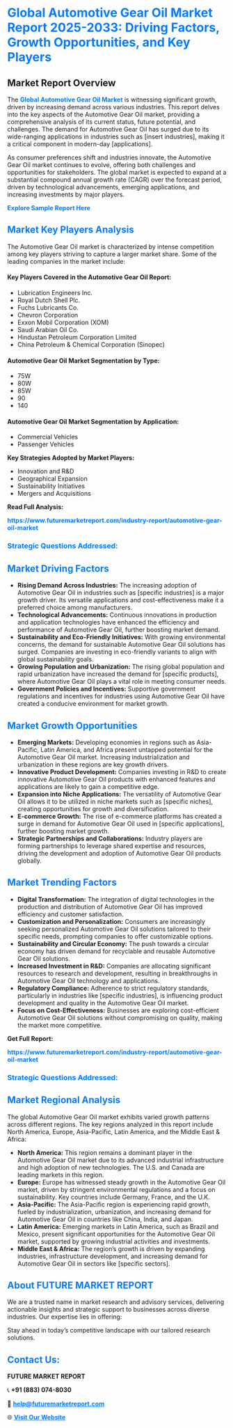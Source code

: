 <h1 style="color: #007BFF;">Global Automotive Gear Oil Market Report 2025-2033: Driving Factors, Growth Opportunities, and Key Players</h1>

<section id="overview">
<h2>Market Report Overview</h2>
<p>The <a href="https://www.futuremarketreport.com/industry-report/automotive-gear-oil-market" style="color: #007BFF; text-decoration: none;"><strong>Global Automotive Gear Oil Market</strong></a> is witnessing significant growth, driven by increasing demand across various industries. This report delves into the key aspects of the Automotive Gear Oil market, providing a comprehensive analysis of its current status, future potential, and challenges. The demand for Automotive Gear Oil has surged due to its wide-ranging applications in industries such as [insert industries], making it a critical component in modern-day [applications].</p>
<p>As consumer preferences shift and industries innovate, the Automotive Gear Oil market continues to evolve, offering both challenges and opportunities for stakeholders. The global market is expected to expand at a substantial compound annual growth rate (CAGR) over the forecast period, driven by technological advancements, emerging applications, and increasing investments by major players.</p>
</section>

<section id="overview">
<p><a href="https://www.futuremarketreport.com/request-sample/reportId=62469" style="color: #007BFF; text-decoration: none;"><strong>Explore Sample Report Here</strong></a></p>
</section>

<section id="key-players">
<h2 style="color: #007BFF;">Market Key Players Analysis</h2>
<p>The Automotive Gear Oil market is characterized by intense competition among key players striving to capture a larger market share. Some of the leading companies in the market include:</p>
<h4>Key Players Covered in the Automotive Gear Oil Report:</h4>
<ul><li>Lubrication Engineers Inc.</li><li>Royal Dutch Shell Plc.</li><li>Fuchs Lubricants Co.</li><li>Chevron Corporation</li><li>Exxon Mobil Corporation (XOM)</li><li>Saudi Arabian Oil Co.</li><li>Hindustan Petroleum Corporation Limited</li><li>China Petroleum &amp; Chemical Corporation (Sinopec)</li></ul>
<h4>Automotive Gear Oil Market Segmentation by Type:</h4>
<ul><li>75W</li><li>80W</li><li>85W</li><li>90</li><li>140</li></ul>

<h4>Automotive Gear Oil Market Segmentation by Application:</h4>
<ul><li>Commercial Vehicles</li><li>Passenger Vehicles</li></ul>
<p><strong>Key Strategies Adopted by Market Players:</strong></p>
<ul>
<li>Innovation and R&D</li>
<li>Geographical Expansion</li>
<li>Sustainability Initiatives</li>
<li>Mergers and Acquisitions</li>
</ul>
</section>

<section>
<p><strong>Read Full Analysis: </strong></p><a href="https://www.futuremarketreport.com/industry-report/automotive-gear-oil-market" style="color: #007BFF; text-decoration: none;"><strong>https://www.futuremarketreport.com/industry-report/automotive-gear-oil-market</strong></a>
<h3 style="color: #007BFF;">Strategic Questions Addressed:</h3>
</section>

<section id="driving-factors">
<h2 style="color: #007BFF;">Market Driving Factors</h2>
<ul>
<li><strong>Rising Demand Across Industries:</strong> The increasing adoption of Automotive Gear Oil in industries such as [specific industries] is a major growth driver. Its versatile applications and cost-effectiveness make it a preferred choice among manufacturers.</li>
<li><strong>Technological Advancements:</strong> Continuous innovations in production and application technologies have enhanced the efficiency and performance of Automotive Gear Oil, further boosting market demand.</li>
<li><strong>Sustainability and Eco-Friendly Initiatives:</strong> With growing environmental concerns, the demand for sustainable Automotive Gear Oil solutions has surged. Companies are investing in eco-friendly variants to align with global sustainability goals.</li>
<li><strong>Growing Population and Urbanization:</strong> The rising global population and rapid urbanization have increased the demand for [specific products], where Automotive Gear Oil plays a vital role in meeting consumer needs.</li>
<li><strong>Government Policies and Incentives:</strong> Supportive government regulations and incentives for industries using Automotive Gear Oil have created a conducive environment for market growth.</li>
</ul>
</section>

<section id="growth-opportunities">
<h2 style="color: #007BFF;">Market Growth Opportunities</h2>
<ul>
<li><strong>Emerging Markets:</strong> Developing economies in regions such as Asia-Pacific, Latin America, and Africa present untapped potential for the Automotive Gear Oil market. Increasing industrialization and urbanization in these regions are key growth drivers.</li>
<li><strong>Innovative Product Development:</strong> Companies investing in R&D to create innovative Automotive Gear Oil products with enhanced features and applications are likely to gain a competitive edge.</li>
<li><strong>Expansion into Niche Applications:</strong> The versatility of Automotive Gear Oil allows it to be utilized in niche markets such as [specific niches], creating opportunities for growth and diversification.</li>
<li><strong>E-commerce Growth:</strong> The rise of e-commerce platforms has created a surge in demand for Automotive Gear Oil used in [specific applications], further boosting market growth.</li>
<li><strong>Strategic Partnerships and Collaborations:</strong> Industry players are forming partnerships to leverage shared expertise and resources, driving the development and adoption of Automotive Gear Oil products globally.</li>
</ul>
</section>

<section id="trending-factors">
<h2 style="color: #007BFF;">Market Trending Factors</h2>
<ul>
<li><strong>Digital Transformation:</strong> The integration of digital technologies in the production and distribution of Automotive Gear Oil has improved efficiency and customer satisfaction.</li>
<li><strong>Customization and Personalization:</strong> Consumers are increasingly seeking personalized Automotive Gear Oil solutions tailored to their specific needs, prompting companies to offer customizable options.</li>
<li><strong>Sustainability and Circular Economy:</strong> The push towards a circular economy has driven demand for recyclable and reusable Automotive Gear Oil solutions.</li>
<li><strong>Increased Investment in R&D:</strong> Companies are allocating significant resources to research and development, resulting in breakthroughs in Automotive Gear Oil technology and applications.</li>
<li><strong>Regulatory Compliance:</strong> Adherence to strict regulatory standards, particularly in industries like [specific industries], is influencing product development and quality in the Automotive Gear Oil market.</li>
<li><strong>Focus on Cost-Effectiveness:</strong> Businesses are exploring cost-efficient Automotive Gear Oil solutions without compromising on quality, making the market more competitive.</li>
</ul>
</section>

<section>
<p><strong>Get Full Report: </strong></p><a href="https://www.futuremarketreport.com/industry-report/automotive-gear-oil-market" style="color: #007BFF; text-decoration: none;"><strong>https://www.futuremarketreport.com/industry-report/automotive-gear-oil-market</strong></a>
<h3 style="color: #007BFF;">Strategic Questions Addressed:</h3>
</section>


<section id="regional-analysis">
<h2 style="color: #007BFF;">Market Regional Analysis</h2>
<p>The global Automotive Gear Oil market exhibits varied growth patterns across different regions. The key regions analyzed in this report include North America, Europe, Asia-Pacific, Latin America, and the Middle East & Africa:</p>
<ul>
<li><strong>North America:</strong> This region remains a dominant player in the Automotive Gear Oil market due to its advanced industrial infrastructure and high adoption of new technologies. The U.S. and Canada are leading markets in this region.</li>
<li><strong>Europe:</strong> Europe has witnessed steady growth in the Automotive Gear Oil market, driven by stringent environmental regulations and a focus on sustainability. Key countries include Germany, France, and the U.K.</li>
<li><strong>Asia-Pacific:</strong> The Asia-Pacific region is experiencing rapid growth, fueled by industrialization, urbanization, and increasing demand for Automotive Gear Oil in countries like China, India, and Japan.</li>
<li><strong>Latin America:</strong> Emerging markets in Latin America, such as Brazil and Mexico, present significant opportunities for the Automotive Gear Oil market, supported by growing industrial activities and investments.</li>
<li><strong>Middle East & Africa:</strong> The region’s growth is driven by expanding industries, infrastructure development, and increasing demand for Automotive Gear Oil in sectors like [specific sectors].</li>
</ul>
</section>

<footer>
<h2 style="color: #007BFF;">About FUTURE MARKET REPORT</h2>
<p>We are a trusted name in market research and advisory services, delivering actionable insights and strategic support to businesses across diverse industries. Our expertise lies in offering:</p>

<p>Stay ahead in today’s competitive landscape with our tailored research solutions.</p>

<h2 style="color: #007BFF;">Contact Us:</h2>
<p><strong>FUTURE MARKET REPORT</strong></p>
<p>📞 <strong>+91 (883) 074-8030</strong></p>
<p>📧 <strong><a href="mailto:help@futuremarketreport.com" style="color: #007BFF;">help@futuremarketreport.com</a></strong></p>
<p>🌐 <strong><a href="https://www.futuremarketreport.com/" style="color: #007BFF;">Visit Our Website</a></strong></p>
</footer>